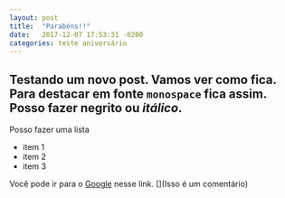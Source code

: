 ```yaml
---
layout: post
title:  "Parabéns!!"
date:   2017-12-07 17:53:31 -0200
categories: teste aniversário
---
```


Testando um novo post. Vamos ver como fica.
Para destacar em fonte `monospace` fica assim.
Posso fazer __negrito__ ou _itálico_.
---
Posso fazer uma lista
* item 1
* item 2
* item 3

Você pode ir para o [Google](www.google.com) nesse link. [](Isso é um comentário)


